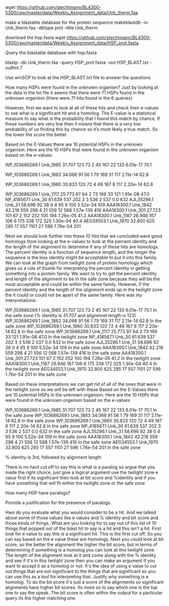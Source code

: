 wget https://github.com/stechtmann/BL4300-5300/raw/master/data/Weekly_Assignment_data/Unk_therm.faa


make a blastable database for the protein sequence
makeblastdb -in Unk_therm.faa -dbtype prot -title Unk_therm


download the hsp.fasta
wget https://github.com/stechtmann/BL4300-5300/raw/master/data/Weekly_Assignment_data/HSP_prot.fasta


Query the blastable database with hsp.fasta

blastp -db Unk_therm.faa -query HSP_prot.fasta -out HSP_BLAST.txt -outfmt 7


Use winSCP to look at the HSP_BLAST.txt file to answer the questions

How many HSPs were found in the unknown organism?
Just by looking at the data in the txt file it seems that there were 71 HSPs found in the unknown organism (there were 71 hits found in the 6 queries)


However, first we want to look at all of these hits and check their e-values to see what is a significant hit and a homolog. The E-value is a statistical measure to say what is the probability that I found this match by chance. If these numbers are very low then it means that there is a very low probability of us finding this by chance so it’s most likely a true match. So the lower the score the better


Based on the E-Values there are 10 potential HSPs in the unknown organism. Here are the 10 HSPs that were found in the unknown organism based on the e-values:

WP_103686269.1	Unk_1985	31.707	123	73	2	45	167	22	133	6.01e-17	70.1  

WP_103686269.1	Unk_1863	34.066	91	56	1	79	169	31	117	2.11e-14	62.8  

WP_103686269.1	Unk_1860	30.833	120	72	4	49	167	8	117	2.20e-14	62.8

WP_103686269.1	Unk_1117	25.773	97	64	2	73	169	33	121	1.91e-08	47.0
NP_418567.1	Unk_30	61.639	537	202	3	3	536	2	537	0.0	632
AJL35296.1	Unk_31	58.696	92	38	0	4	95	9	100	5.52e-34	109
AAA18300.1	Unk_1842	42.218	559	298	4	21	556	12	568	1.57e-139	416
AAA18300.1	Unk_301	27.723	101	67	2	152	252	100	194	7.26e-05	41.2
AAA18300.1	Unk_1187	26.946	167	106	6	175	338	172	325	1.30e-04	40.4
AEG34553.1	Unk_1970	32.800	625	285	17	557	1101	27	596	1.76e-54	201


Next we should look further into these 10 hits that we concluded were good homologs from looking at the e-values to look at the percent identity and the length of the alignment to determine if any of these hits are homologs. The percent identity is a function of sequence length, and the longer the sequence is the less identity might be acceptable to put it into this family. We can look at the graph from twilight zone of protein homology which gives us a rule of thumb for interpreting the percent identity in getting something into a protein family. We want to try to get the percent identity and length of the alignment to be in the safe zone because they will be the most acceptable and could be within the same family. However, if the percent identity and the length of the alignment ends up in the twilight zone the it could or could not be apart of the same family. Here was my interpretations:

WP_103686269.1	Unk_1985	31.707	123	73	2	45	167	22	133	6.01e-17	70.1  In the safe zone (% identity is 31.707 and alignmnet length is 123)
WP_103686269.1	Unk_1863	34.066	91	56	1	79	169	31	117	2.11e-14	62.8  In the safe zone
WP_103686269.1	Unk_1860	30.833	120	72	4	49	167	8	117	2.20e-14	62.8  In the safe zone
WP_103686269.1	Unk_1117	25.773	97	64	2	73	169	33	121	1.91e-08	47.0  In the twilight zone
NP_418567.1	Unk_30	61.639	537	202	3	3	536	2	537	0.0	632  In the safe zone
AJL35296.1	Unk_31	58.696	92	38	0	4	95	9	100	5.52e-34	109  In the safe zone
AAA18300.1	Unk_1842	42.218	559	298	4	21	556	12	568	1.57e-139	416  In the safe zone
AAA18300.1	Unk_301	27.723	101	67	2	152	252	100	194	7.26e-05	41.2  In the twilight zone
AAA18300.1	Unk_1187	26.946	167	106	6	175	338	172	325	1.30e-04	40.4  In the twilight zone
AEG34553.1	Unk_1970	32.800	625	285	17	557	1101	27	596	1.76e-54	201  In the safe zone

Based on these interpretations we can get rid of all of the ones that were in the twilight zone so we will be left with these Based on the E-Values there are 10 potential HSPs in the unknown organism. Here are the 10 HSPs that were found in the unknown organism based on the e-values

WP_103686269.1	Unk_1985	31.707	123	73	2	45	167	22	133	6.01e-17	70.1  In the safe zone
WP_103686269.1	Unk_1863	34.066	91	56	1	79	169	31	117	2.11e-14	62.8  In the safe zone
WP_103686269.1	Unk_1860	30.833	120	72	4	49	167	8	117	2.20e-14	62.8  In the safe zone
NP_418567.1	Unk_30	61.639	537	202	3	3	536	2	537	0.0	632  In the safe zone
AJL35296.1	Unk_31	58.696	92	38	0	4	95	9	100	5.52e-34	109  In the safe zone
AAA18300.1	Unk_1842	42.218	559	298	4	21	556	12	568	1.57e-139	416  In the safe zone
AEG34553.1	Unk_1970	32.800	625	285	17	557	1101	27	596	1.76e-54	201  In the safe zone

% identity is 3rd, followed by alignment length

There is no hard cut off to say this is what is a paralog so argue that you made the right choice, just give a logical argument use the twilight zone
e value first if its significant then look at bit score and %identity and if you have something that will fit within the twilight zone  or the safe zone


How many HSP have paralogs?


Provide a justification for the presence of paralogs.

Hwo do you evaluate what you would consider to be a hit. And we talked about some of those values like e values and % identity and bit score and those kinds of things. What are you looking for to say out of this list of 10 things that popped out of the blast hit to say is a hit and this isn't a hit. First look for e value to say this is a significant hit. This is the first cut off. So you can say based on the e value these are homologs. Next you could look at bit score, so the better the alignment the higher the bit score, but in terms of determining if something is a homolog you can look at this twilight zone. The length of the alignment look at it and come along with the % identity and see if it's in this twilight zone then you can make an argument if you want to accept it as a homolog or not. It's the idea of using e value to cut out things that are not significant to the things that are significant so you can use this as a tool for interpreting that. Justify why something is a homolog. To do the bit score it's just a score of the alignments so significant alignments have higher bit scores. Its more so to say which one is the top one to say the speak. The bit score is often within the output for a particular query its the higher matching one. 
